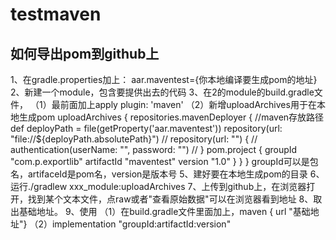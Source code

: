 # testmaven
## 如何导出pom到github上
1、在gradle.properties加上：
aar.maventest={你本地编译要生成pom的地址}
2、新建一个module，包含要提供出去的代码
3、在2的module的build.gradle文件，
（1）最前面加上apply plugin: 'maven'
（2）新增uploadArchives用于在本地生成pom
uploadArchives {
    repositories.mavenDeployer {
        //maven存放路径
        def deployPath = file(getProperty('aar.maventest'))
        repository(url: "file://${deployPath.absolutePath}")
//          repository(url: "") {
//            authentication(userName: "", password: "")
//          }
        pom.project {
            groupId "com.p.exportlib"
            artifactId "maventest"
            version "1.0"
        }
    }
}
groupId可以是包名，artifaceId是pom名，version是版本号
5、建好要在本地生成pom的目录
6、运行./gradlew xxx_module:uploadArchives
7、上传到github上，在浏览器打开，找到某个文本文件，点raw或者"查看原始数据"可以在浏览器看到地址
8、取出基础地址。
9、使用
（1）在build.gradle文件里面加上，maven { url "基础地址"}
（2）implementation "groupId:artifactId:version"

